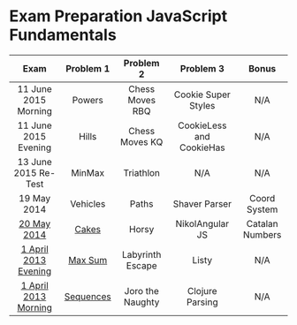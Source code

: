 # Exam Preparation JavaScript Fundamentals

| Exam | Problem 1 | Problem 2 | Problem 3 | Bonus |
| :-: | :-: | :-: | :-: | :-: |
| 11 June 2015 Morning | Powers | Chess Moves RBQ | Cookie Super Styles | N/A |
| 11 June 2015 Evening | Hills | Chess Moves KQ | CookieLess and CookieHas | N/A |
| 13 June 2015 Re-Test | MinMax | Triathlon | N/A | N/A |
| 19 May 2014 | Vehicles | Paths | Shaver Parser | Coord System |
| [20 May 2014](http://bgcoder.com/Contests/Practice/Index/189) | [Cakes](./Cakes) | Horsy | NikolAngular JS | Catalan Numbers |
| [1 April 2013 Evening](http://bgcoder.com/Contests/Practice/Index/75) | [Max Sum](./MaxSum) | Labyrinth Escape | Listy | N/A |
| [1 April 2013 Morning](http://bgcoder.com/Contests/Practice/Index/74) | [Sequences](./Sequences) | Joro the Naughty | Clojure Parsing | N/A |